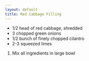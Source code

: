 ```yaml
---
layout: default
title: Red Cabbage Filling
---
```


* 1/2 head of red cabbage, shredded
* 3 chopped green onions
* 1/2 bunch of finely chopped cilantro
* 2-3 squeezed limes

1. Mix all ingredients in large bowl
